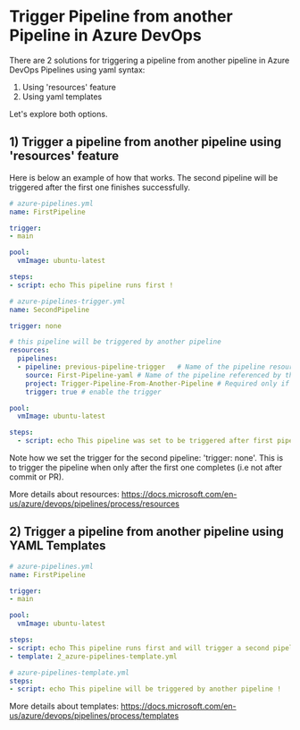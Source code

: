 # Trigger Pipeline from another Pipeline in Azure DevOps

There are 2 solutions for triggering a pipeline from another pipeline in Azure DevOps Pipelines using yaml syntax:
1) Using 'resources' feature 
2) Using yaml templates

Let's explore both options.

## 1) Trigger a pipeline from another pipeline using 'resources' feature

Here is below an example of how that works. The second pipeline will be triggered after the first one finishes successfully.
```YAML
# azure-pipelines.yml
name: FirstPipeline

trigger:
- main

pool:
  vmImage: ubuntu-latest

steps:
- script: echo This pipeline runs first !
```

```YAML
# azure-pipelines-trigger.yml
name: SecondPipeline 

trigger: none

# this pipeline will be triggered by another pipeline
resources:
  pipelines:
  - pipeline: previous-pipeline-trigger   # Name of the pipeline resource
    source: First-Pipeline-yaml # Name of the pipeline referenced by the pipeline resource
    project: Trigger-Pipeline-From-Another-Pipeline # Required only if the source pipeline is in another project
    trigger: true # enable the trigger

pool:
  vmImage: ubuntu-latest

steps:
  - script: echo This pipeline was set to be triggered after first pipeline completes.
```

Note how we set the trigger for the second pipeline: 'trigger: none'. This is to trigger the pipeline when only after the first one completes (i.e not after commit or PR).

More details about resources: https://docs.microsoft.com/en-us/azure/devops/pipelines/process/resources

## 2) Trigger a pipeline from another pipeline using YAML Templates

```YAML
# azure-pipelines.yml
name: FirstPipeline

trigger:
- main

pool:
  vmImage: ubuntu-latest

steps:
- script: echo This pipeline runs first and will trigger a second pipeline !
- template: 2_azure-pipelines-template.yml
```

```YAML
# azure-pipelines-template.yml
steps:
- script: echo This pipeline will be triggered by another pipeline !
```

More details about templates: https://docs.microsoft.com/en-us/azure/devops/pipelines/process/templates
